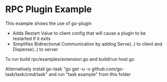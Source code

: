 # RPC Plugin Example

This example shows the use of go-plugin

- Adds Restart Value to client config that will cause a plugin to be restarted if it exits
- Simplifies Bidirectional Communication by adding Serve(..) to client and Dispense(..) to server

To run build rpc/examples/extension.go and build/run host.go

Alternatively install go-task "go get -u -v github.com/go-task/task/cmd/task"
and run "task example" from this folder